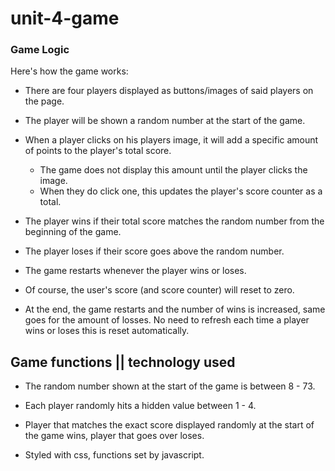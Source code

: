 # unit-4-game

### Game Logic 
 Here's how the game works:

   * There are four players displayed as buttons/images of said players on the page.

   * The player will be shown a random number at the start of the game.

   * When a player clicks on his players image, it will add a specific amount of points to the player's total score. 

     * The game does not display this amount until the player clicks the image.
     * When they do click one, this updates the player's score counter as a total.

   * The player wins if their total score matches the random number from the beginning of the game.

   * The player loses if their score goes above the random number.

   * The game restarts whenever the player wins or loses.

   * Of course, the user's score (and score counter) will reset to zero.

   * At the end, the game restarts and the number of wins is increased, same goes for the amount of losses. No need to refresh each time a player wins or loses this is reset automatically.


## Game functions || technology used 

* The random number shown at the start of the game is between 8 - 73.

* Each player randomly hits a hidden value between 1 - 4.

* Player that matches the exact score displayed randomly at the start of the game wins, player that goes over loses. 

* Styled with css, functions set by javascript. 

